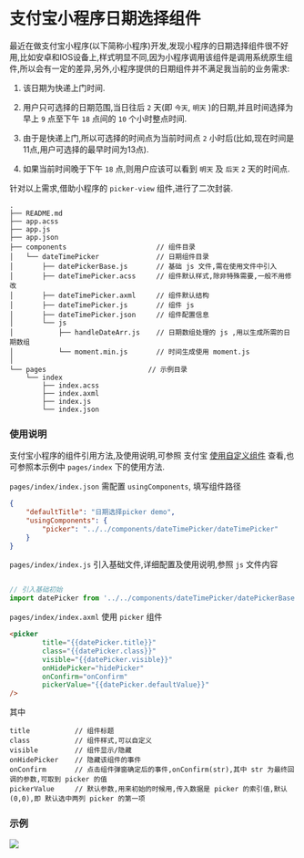 # 支付宝小程序日期选择组件

最近在做支付宝小程序(以下简称小程序)开发,发现小程序的日期选择组件很不好用,比如安卓和IOS设备上,样式明显不同,因为小程序调用该组件是调用系统原生组件,所以会有一定的差异,另外,小程序提供的日期组件并不满足我当前的业务需求:


1. 该日期为快递上门时间.

2. 用户只可选择的日期范围,当日往后 `2` 天(即 `今天`, `明天` )的日期,并且时间选择为早上 `9` 点至下午 `18` 点间的 `10` 个小时整点时间.

3. 由于是快递上门,所以可选择的时间点为当前时间点 `2` 小时后(比如,现在时间是11点,用户可选择的最早时间为13点).

4. 如果当前时间晚于下午 `18` 点,则用户应该可以看到 `明天` 及 `后天` `2` 天的时间点.


针对以上需求,借助小程序的 `picker-view` 组件,进行了二次封装.

```
.
├── README.md
├── app.acss
├── app.js
├── app.json
├── components                      // 组件目录
│   └── dateTimePicker              // 日期组件目录
│       ├── datePickerBase.js       // 基础 js 文件,需在使用文件中引入
│       ├── dateTimePicker.acss     // 组件默认样式,除非特殊需要,一般不用修改
│       ├── dateTimePicker.axml     // 组件默认结构
│       ├── dateTimePicker.js       // 组件 js 
│       ├── dateTimePicker.json     // 组件配置信息
│       └── js
│           ├── handleDateArr.js    // 日期数组处理的 js ,用以生成所需的日期数组
│           └── moment.min.js       // 时间生成使用 moment.js
│
└── pages                         // 示例目录
    └── index
        ├── index.acss
        ├── index.axml
        ├── index.js
        └── index.json

```

### 使用说明

支付宝小程序的组件引用方法,及使用说明,可参照 支付宝 [使用自定义组件](https://docs.alipay.com/mini/framework/use-custom-component) 查看,也可参照本示例中 `pages/index` 下的使用方法.


`pages/index/index.json` 需配置 `usingComponents`, 填写组件路径

```json
{
    "defaultTitle": "日期选择picker demo",
    "usingComponents": {
        "picker": "../../components/dateTimePicker/dateTimePicker"
    }
}
```

`pages/index/index.js` 引入基础文件,详细配置及使用说明,参照 `js` 文件内容

```js

// 引入基础初始
import datePicker from '../../components/dateTimePicker/datePickerBase'

```

`pages/index/index.axml` 使用 `picker` 组件

```html
<picker
        title="{{datePicker.title}}"
        class="{{datePicker.class}}"
        visible="{{datePicker.visible}}"
        onHidePicker="hidePicker"
        onConfirm="onConfirm"
        pickerValue="{{datePicker.defaultValue}}"
/>
```

其中


```
title           // 组件标题
class           // 组件样式,可以自定义
visible         // 组件显示/隐藏
onHidePicker    // 隐藏该组件的事件
onConfirm       // 点击组件弹窗确定后的事件,onConfirm(str),其中 str 为最终回调的参数,可取到 picker 的值
pickerValue     // 默认参数,用来初始的时候用,传入数据是 picker 的索引值,默认(0,0),即 默认选中两列 picker 的第一项
```

### 示例

![](http://oyqiss57j.bkt.clouddn.com/demo.gif)
